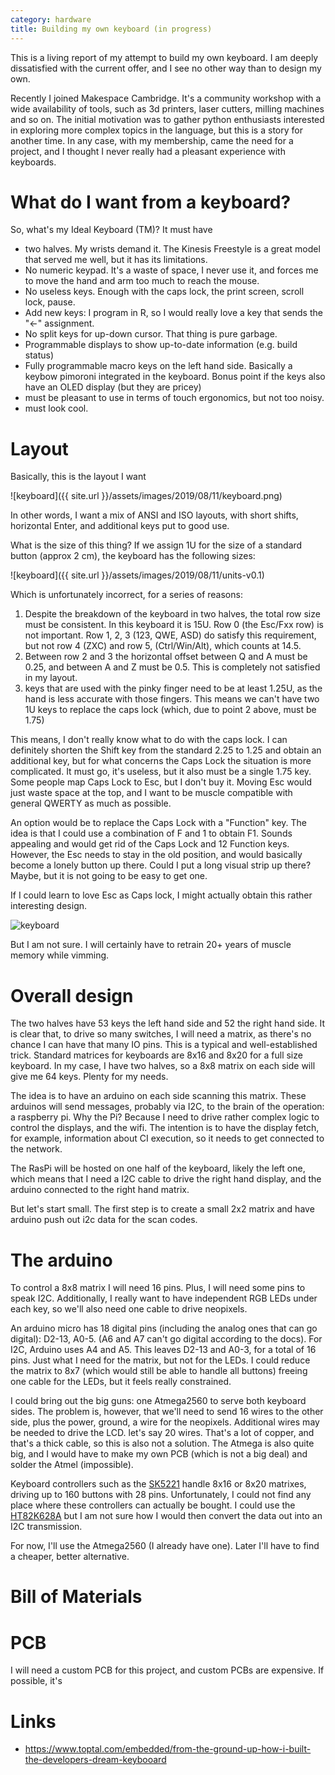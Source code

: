 ```yaml
---
category: hardware
title: Building my own keyboard (in progress)
---
```


This is a living report of my attempt to build my own keyboard. I am deeply dissatisfied
with the current offer, and I see no other way than to design my own.

Recently I joined Makespace Cambridge. It's a community workshop with a wide availability 
of tools, such as 3d printers, laser cutters, milling machines and so on. The initial motivation
was to gather python enthusiasts interested in exploring more complex topics in the language, but 
this is a story for another time. In any case, with my membership, came the need for a project, 
and I thought I never really had a pleasant experience with keyboards.

# What do I want from a keyboard?

So, what's my Ideal Keyboard (TM)? It must have

- two halves. My wrists demand it. The Kinesis Freestyle is a great model that served me well, but it has its limitations.
- No numeric keypad. It's a waste of space, I never use it, and forces me to move the hand and arm too much to reach the mouse.
- No useless keys. Enough with the caps lock, the print screen, scroll lock, pause.
- Add new keys: I program in R, so I would really love a key that sends the "<-" assignment.
- No split keys for up-down cursor. That thing is pure garbage.
- Programmable displays to show up-to-date information (e.g. build status)
- Fully programmable macro keys on the left hand side. Basically a keybow pimoroni integrated in the keyboard. 
  Bonus point if the keys also have an OLED display (but they are pricey)
- must be pleasant to use in terms of touch ergonomics, but not too noisy.
- must look cool.

# Layout

Basically, this is the layout I want 

![keyboard]({{ site.url }}/assets/images/2019/08/11/keyboard.png)

In other words, I want a mix of ANSI and ISO layouts, with short shifts, horizontal Enter, and 
additional keys put to good use.

What is the size of this thing? If we assign 1U for the size of a standard button 
(approx 2 cm), the keyboard has the following sizes:

![keyboard]({{ site.url }}/assets/images/2019/08/11/units-v0.1)

Which is unfortunately incorrect, for a series of reasons:

1. Despite the breakdown of the keyboard in two halves, the total row size must be consistent. 
   In this keyboard it is 15U. Row 0 (the Esc/Fxx row) is not important. Row 1, 2, 3 (123, QWE, ASD) 
   do satisfy this requirement, but not row 4 (ZXC) and row 5, (Ctrl/Win/Alt), which counts at 14.5.
2. Between row 2 and 3 the horizontal offset between Q and A must be 0.25, and between A and Z must be 0.5.
   This is completely not satisfied in my layout.
3. keys that are used with the pinky finger need to be at least 1.25U, 
   as the hand is less accurate with those fingers. This means we can't have two 1U keys to replace 
   the caps lock (which, due to point 2 above, must be 1.75)

This means, I don't really know what to do with the caps lock. I can definitely shorten the Shift key
from the standard 2.25 to 1.25 and obtain an additional key, but for what concerns the Caps Lock the 
situation is more complicated. It must go, it's useless, but it also must be a single 1.75 key. Some 
people map Caps Lock to Esc, but I don't buy it. Moving Esc would just waste space at the top, and I
want to be muscle compatible with general QWERTY as much as possible.

An option would be to replace the Caps Lock with a "Function" key. The idea is that 
I could use a combination of F and 1 to obtain F1. Sounds appealing and would get rid of
the Caps Lock and 12 Function keys. However, the Esc needs to stay in the old position, 
and would basically become a lonely button up there. Could I put a long visual strip up there?
Maybe, but it is not going to be easy to get one.

If I could learn to love Esc as Caps lock, I might actually obtain this rather interesting
design. 

![keyboard](https://github.com/stefanoborini/keymine/blob/master/layouts/units-v0.2.png)

But I am not sure. I will certainly have to retrain 20+ years of muscle memory while vimming.




# Overall design

The two halves have 53 keys the left hand side and 52 the right hand side.
It is clear that, to drive so many switches, I will need a matrix, as there's no
chance I can have that many IO pins. This is a typical and well-established trick.
Standard matrices for keyboards are 8x16 and 8x20 for a full size keyboard. 
In my case, I have two halves, so a 8x8 matrix on each side will give me 64 keys. 
Plenty for my needs.

The idea is to have an arduino on each side scanning this matrix. These arduinos
will send messages, probably via I2C, to the brain of the operation: a raspberry pi.
Why the Pi? Because I need to drive rather complex logic to control the
displays, and the wifi. The intention is to have the display fetch, for example,
information about CI execution, so it needs to get connected to the network.

The RasPi will be hosted on one half of the keyboard, likely the left one, 
which means that I need a I2C cable to drive the right hand display, and the
arduino connected to the right hand matrix.

But let's start small. The first step is to create a small 2x2 matrix and have 
arduino push out i2c data for the scan codes.

# The arduino

To control a 8x8 matrix I will need 16 pins. Plus, I will need some pins to
speak I2C.  Additionally, I really want to have independent RGB LEDs under each
key, so we'll also need one cable to drive neopixels.

An arduino micro has 18 digital pins (including the analog ones that can go digital):
D2-13, A0-5. (A6 and A7 can't go digital according to the docs). For I2C,
Arduino uses A4 and A5. This leaves D2-13 and A0-3, for a total of 16 pins.
Just what I need for the matrix, but not for the LEDs.  I could reduce the
matrix to 8x7 (which would still be able to handle all buttons) freeing one
cable for the LEDs, but it feels really constrained. 

I could bring out the big guns: one Atmega2560 to serve both keyboard sides.
The problem is, however, that we'll need to send 16 wires to the other side,
plus the power, ground, a wire for the neopixels. Additional wires may be
needed to drive the LCD.  let's say 20 wires. That's a lot of copper, and
that's a thick cable, so this is also not a solution. The Atmega is also quite
big, and I would have to make my own PCB (which is not a big deal) and solder the 
Atmel (impossible).

Keyboard controllers such as the
[SK5221](http://www.sprintek.com/en/products/keyboard_ic/SK5221.aspx) handle
8x16 or 8x20 matrixes, driving up to 160 buttons with 28 pins. Unfortunately, I
could not find any place where these controllers can actually be bought.
I could use the [HT82K628A](https://www.holtek.com/productdetail/-/vg/82k628a) but I am not
sure how I would then convert the data out into an I2C transmission.

For now, I'll use the Atmega2560 (I already have one). Later I'll have to find
a cheaper, better alternative.

# Bill of Materials


# PCB

I will need a custom PCB for this project, and custom PCBs are expensive.
If possible, it's 
# Links

- https://www.toptal.com/embedded/from-the-ground-up-how-i-built-the-developers-dream-keybooard
